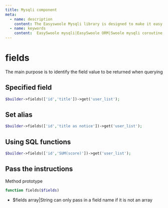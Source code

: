 ```yaml
---
title: Mysqli component
meta:
  - name: description
    content: The Easyswoole Mysqli library is designed to make it easy for users to make a database call in an object-oriented form. And provide basic support for advanced usage such as Orm components.
  - name: keywords
    content:  EasySwoole mysqli|EasySwoole ORM|Swoole mysqli coroutine client|swoole ORM
---
```

# fields

The main purpose is to identify the field value to be returned when querying

## Specified field

```php
$builder->fields(['id','title'])->get('user_list');
```

## Set alias

```php
$builder->fields(['id','title as notice'])->get('user_list');
```

## Using SQL functions

```php
$builder->fields(['id','SUM(score)'])->get('user_list');
```

## Pass the instructions

Method prototype
```php
function fields($fields)
```

- $fields array|String can only pass in a field name if it is not an array